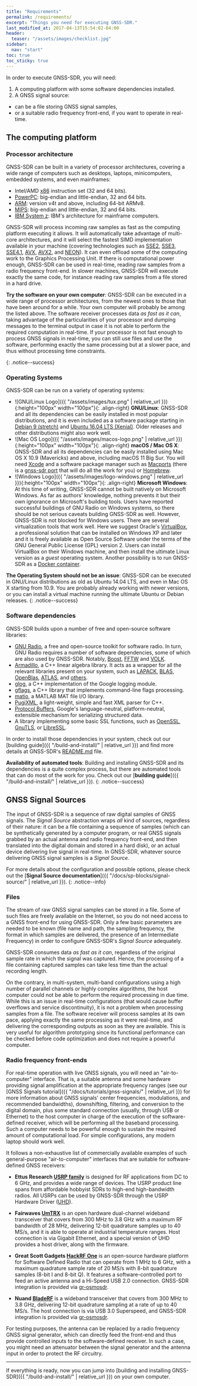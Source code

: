 ```yaml
---
title: "Requirements"
permalink: /requirements/
excerpt: "Things you need for executing GNSS-SDR."
last_modified_at: 2017-04-13T15:54:02-04:00
header:
  teaser: "/assets/images/checklist.jpg"
sidebar:
  nav: "start"
toc: true
toc_sticky: true
---
```



In order to execute GNSS-SDR, you will need:


 1. A computing platform with some software dependencies installed.
 2. A GNSS signal source:
   - can be a file storing GNSS signal samples,
   - or a suitable radio frequency front-end, if you want to operate in
   real-time.


## The computing platform

### Processor architecture

GNSS-SDR can be built in a variety of processor architectures, covering a wide
range of computers such as desktops, laptops, minicomputers, embedded systems,
and even mainframes:

* Intel/AMD [x86](https://en.wikipedia.org/wiki/X86) instruction set (32 and 64
bits).
* [PowerPC](https://en.wikipedia.org/wiki/PowerPC): big-endian and
little-endian, 32 and 64 bits.
* [ARM](https://en.wikipedia.org/wiki/ARM_architecture): version v4t and above,
including 64-bit ARMv8.
* [MIPS](https://en.wikipedia.org/wiki/MIPS_instruction_set): big-endian and
little-endian, 32 and 64 bits.
* [IBM System z](https://en.wikipedia.org/wiki/IBM_System_z): IBM's
architecture for mainframe computers.

GNSS-SDR will process incoming raw samples as fast as the computing platform
executing it allows. It will automatically take advantage of multi-core
architectures, and it will select the fastest SIMD implementation available in
your machine (covering technologies such as
[SSE2](https://software.intel.com/sites/landingpage/IntrinsicsGuide/#techs=SSE2),
[SSE3](https://software.intel.com/sites/landingpage/IntrinsicsGuide/#techs=SSE3),
[SSE4.1](https://software.intel.com/sites/landingpage/IntrinsicsGuide/#techs=SSE4_1),
[AVX](https://software.intel.com/sites/landingpage/IntrinsicsGuide/#techs=AVX),
[AVX2](https://software.intel.com/sites/landingpage/IntrinsicsGuide/#techs=AVX2),
and [NEON](https://developer.arm.com/technologies/neon)). It can even offload
some of the computing work to the Graphics Processing Unit. If there is
computational power enough, GNSS-SDR can be used in real-time, reading raw
samples from a radio frequency front-end. In slower machines, GNSS-SDR will
execute exactly the same code, for instance reading raw samples from a file
stored in a hard drive.


**Try the software on your own computer**: GNSS-SDR can be executed in a wide
range of processor architectures, from the newest ones to those that have been
around for a while. Your own computer will probably be among the listed above.
The software receiver processes data _as fast as it can_, taking advantage of
the particularities of your processor and dumping messages to the terminal
output in case it is not able to perform the required computation in real-time.
If your processor is not fast enough to process GNSS signals in real-time, you
can still use files and use the software, performing exactly the same processing
but at a slower pace, and thus without processing time constraints.

{: .notice--success}

### Operating Systems

GNSS-SDR can be run on a variety of operating systems:

* ![GNU/Linux Logo]({{ "/assets/images/tux.png" | relative_url
}}){:height="100px" width="100px"}{: .align-right} **GNU/Linux**: GNSS-SDR and
all its dependencies can be easily installed in most popular distributions, and
it is even included as a software package starting in [Debian 9
(stretch)](https://packages.debian.org/stretch/gnss-sdr) and [Ubuntu 16.04 LTS
(Xenial)](https://packages.ubuntu.com/search?keywords=gnss-sdr). Older releases
and other distributions might also work well.
* ![Mac OS Logo]({{ "/assets/images/macos-logo.png" | relative_url
}}){:height="100px" width="100px"}{: .align-right} **macOS / Mac OS X**:
GNSS-SDR and all its dependencies can be easily installed using Mac OS X 10.9
(Mavericks) and above, including macOS 11 Big Sur. You will need
[Xcode](https://developer.apple.com/xcode/) and a software package manager such
as [Macports](https://www.macports.org/) (there is a [gnss-sdr
port](https://www.macports.org/ports.php?by=name&substr=gnss-sdr) that will do
all the work for you) or [Homebrew](https://brew.sh/).
* ![Windows Logo]({{ "/assets/images/logo-windows.png" | relative_url
}}){:height="100px" width="100px"}{: .align-right} **Microsoft Windows**: At
this time of writing, GNSS-SDR cannot be built natively on Microsoft Windows. As
far as authors' knowledge, nothing prevents it but their own ignorance on
Microsoft's building tools. Users have reported successful buildings of GNU
Radio on Windows systems, so there should be not serious caveats building
GNSS-SDR as well. However, GNSS-SDR is not blocked for Windows users. There are
several virtualization tools that work well. Here we suggest Oracle's
[VirtualBox](https://www.virtualbox.org/), a professional solution that can be
installed on Windows XP and later and it is freely available as Open Source
Software under the terms of the GNU General Public License (GPL) version 2.
Users can install VirtualBox on their Windows machine, and then install the
ultimate Linux version as a _guest_ operating system. Another possibility is to
run GNSS-SDR as a [Docker
container](https://github.com/carlesfernandez/docker-gnsssdr).


**The Operating System should not be an issue**: GNSS-SDR can be executed in
GNU/Linux distributions as old as Ubuntu  14.04 LTS, and even in Mac OS X
starting from 10.9. You are probably already working with newer versions, or you
can install a virtual machine running the ultimate Ubuntu or Debian releases.
{: .notice--success}

### Software dependencies

GNSS-SDR builds upon a number of free and open-source software libraries:

* [GNU Radio](https://www.gnuradio.org/), a free and open-source toolkit for
software radio. In turn, GNU Radio requires a number of software dependencies,
some of which are also used by GNSS-SDR. Notably,
[Boost](https://www.boost.org/), [FFTW](http://www.fftw.org/) and
[VOLK](https://www.libvolk.org/).
* [Armadillo](http://arma.sourceforge.net/), a C++ linear algebra library. It
acts as a wrapper for all the relevant libraries present on your system, such as
[LAPACK](https://www.netlib.org/lapack/), [BLAS](https://www.netlib.org/blas/),
[OpenBlas](http://www.openblas.net/),
[ATLAS](http://math-atlas.sourceforge.net/), and
[others](http://arma.sourceforge.net/faq.html#linking).
* [glog](https://github.com/google/glog), a C++ implementation of the Google
logging module.
* [gflags](https://github.com/gflags/gflags), a C++ library that implements
command-line flags processing.
* [matio](https://github.com/tbeu/matio), a MATLAB MAT file I/O library.
* [PugiXML](https://github.com/zeux/pugixml), a light-weight, simple and fast
XML parser for C++.
* [Protocol Buffers](https://developers.google.com/protocol-buffers/), Google's
language-neutral, platform-neutral, extensible mechanism for serializing
structured data.
* A library implementing some basic SSL functions, such as
[OpenSSL](https://www.openssl.org/), [GnuTLS](https://www.gnutls.org/), or
[LibreSSL](https://www.libressl.org/).

In order to install those dependencies in your system, check out our [building
guide]({{ "/build-and-install/" | relative_url }}) and find more details at
GNSS-SDR's
[README.md](https://github.com/gnss-sdr/gnss-sdr/blob/main/README.md) file.

**Availability of automated tools**: Building and installing GNSS-SDR and its
dependencies is a quite complex process, but there are automated tools that can
do most of the work for you. Check out our [**building guide**]({{
"/build-and-install/" | relative_url }}).
{: .notice--success}


## GNSS Signal Sources

The input of GNSS-SDR is a sequence of raw digital samples of GNSS signals. The
_Signal Source_ abstraction wraps _all_ kind of sources, regardless of their
nature: it can be a file containing a sequence of samples (which can be
synthetically generated by a computer program, or real GNSS signals grabbed by
an actual antenna and radio frequency front-end, and then translated into the
digital domain and stored in a hard disk), or an actual device delivering live
signal in real-time. In GNSS-SDR, whatever source delivering GNSS signal samples
is a _Signal Source_.

For more details about the configuration and possible options, please check out
the [**Signal Source documentation**]({{ "/docs/sp-blocks/signal-source/" |
relative_url }}).
{: .notice--info}

### Files

The stream of raw GNSS signal samples can be stored in a file. Some of such
files are freely available on the Internet, so you do not need access to a GNSS
front-end for using GNSS-SDR. Only a few basic parameters are needed to be known
(file name and path, the sampling frequency, the format in which samples are
delivered, the presence of an Intermediate Frequency) in order to configure
GNSS-SDR's _Signal Source_ adequately.

GNSS-SDR consumes data _as fast as it can_, regardless of the original sample
rate in which the signal was captured. Hence, the processing of a file
containing captured samples can take less time than the actual recording length.

On the contrary, in multi-system, multi-band configurations using a high number
of parallel channels or highly complex algorithms, the host computer could not
be able to perform the required processing in due time. While this is an issue
in real-time configurations (that would cause buffer overflows and service
discontinuity), it is not a problem when processing samples from a file. The
software receiver will process samples at its own pace, applying exactly the
same processing as it were real-time, and delivering the corresponding outputs
as soon as they are available. This is very useful for algorithm prototyping
since its functional performance can be checked before code optimization and
does not require a powerful computer.

### Radio frequency front-ends

For real-time operation with live GNSS signals, you will need an
"air-to-computer" interface. That is, a suitable antenna and some hardware
providing signal amplification at the appropriate frequency ranges (see our
[GNSS Signals tutorial]({{ "/docs/tutorials/gnss-signals/" | relative_url }})
for more information about GNSS signals' center frequencies, modulations, and
recommended bandwidths), downshifting, filtering, and conversion to the digital
domain, plus some standard connection (usually, through USB or Ethernet) to the
host computer in charge of the execution of the software-defined receiver, which
will be performing all the baseband processing. Such a computer needs to be
powerful enough to sustain the required amount of computational load. For simple
configurations, any modern laptop should work well.

It follows a non-exhaustive list of commercially available examples of such
general-purpose "air-to-computer" interfaces that are suitable for
software-defined GNSS receivers:

* **Ettus Research [USRP family](https://www.ettus.com/product)** is designed
for RF applications from DC to 6 GHz, and provides a wide range of devices. The
USRP product line spans from affordable hobbyist SDRs to high-end high-bandwidth
radios. All USRPs can be used by GNSS-SDR through the USRP Hardware Driver
([UHD](https://files.ettus.com/manual/)).

* **Fairwaves [UmTRX](https://umtrx.org/)** is an open hardware dual-channel
wideband transceiver that covers from 300 MHz to 3.8 GHz with a maximum RF
bandwidth of 28 MHz, delivering 12-bit quadrature samples up to 40 MS/s, and it
is able to operate at industrial temperature ranges. Host connection is via
Gigabit Ethernet, and a special version of UHD provides a host driver, along
with the firmware.

* **Great Scott Gadgets [HackRF One](https://greatscottgadgets.com/hackrf/)**
is an open-source hardware platform for Software Defined Radio that can operate
from 1 MHz to 6 GHz, with a maximum quadrature sample rate of 20 MS/s with 8-bit
quadrature samples (8-bit I and 8-bit Q). It features a software-controlled port
to feed an active antenna and a Hi-Speed USB 2.0 connection. GNSS-SDR
integration is provided via
[gr-osmosdr](https://osmocom.org/projects/gr-osmosdr/wiki/GrOsmoSDR).

* **Nuand [BladeRF](https://nuand.com)** is a wideband transceiver that covers
from 300 MHz to 3.8 GHz, delivering 12-bit quadrature sampling at a rate of up to
40 MS/s. The host connection is via USB 3.0 Superspeed, and GNSS-SDR integration
is provided via
[gr-osmosdr](https://osmocom.org/projects/gr-osmosdr/wiki/GrOsmoSDR).

For testing purposes, the antenna can be replaced by a radio frequency GNSS
signal generator, which can directly feed the front-end and thus provide
controlled inputs to the software-defined receiver. In such a case, you might
need an attenuator between the signal generator and the antenna input in order
to protect the RF circuitry.


-----

If everything is ready, now you can jump into [building and installing
GNSS-SDR]({{ "/build-and-install/" | relative_url }}) on your own computer.

<link rel="prerender" href="{{ "/build-and-install/" | relative_url }}" />
